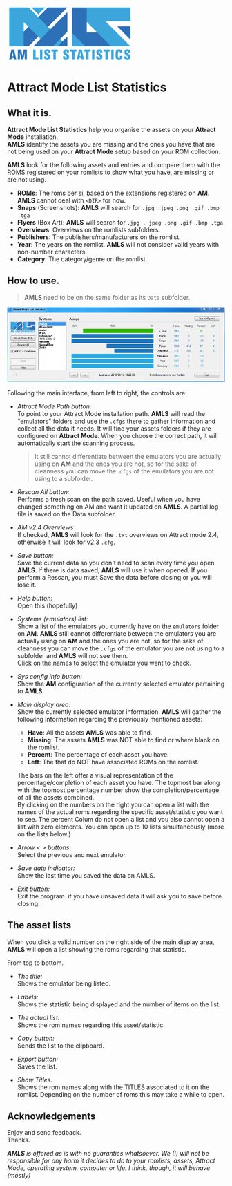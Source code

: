 <img src="https://github.com/farique1/attract-mode-list-statistics/blob/master/Images/GitHub_AMLS_Logo-02.png" alt="Attract Mode List Statistics" width="290" height="130">  

# Attract Mode List Statistics  

## What it is.  

**Attract Mode List Statistics**  help you organise the assets on your **Attract Mode** installation.  
**AMLS** identify the assets you are missing and the ones you have that are not being used on your **Attract Mode** setup based on your ROM collection.  

**AMLS**  look for the following assets and entries and compare them with the ROMS registered on your romlists to show what you have, are missing or are not using.

- **ROMs**: The roms per si, based on the extensions registered on **AM**.
**AMLS** cannot deal with `<DIR>` for now.
- **Snaps** (Screenshots): **AMLS** will search for `.jpg .jpeg .png .gif .bmp .tga`
- **Flyers** (Box Art): **AMLS** will search for `.jpg . jpeg .png .gif .bmp .tga`
- **Overviews**: Overviews on the romlists subfolders.
- **Publishers**: The publishers/manufacturers on the romlist.
- **Year**: The years on the romlist.
**AMLS** will not consider valid years with non-number characters.
- **Category**: The category/genre on the romlist.


## How to use.  

>**AMLS** need to be on the same folder as its `Data` subfolder.  

![#gui](https://github.com/farique1/attract-mode-list-statistics/blob/master/Images/gui.png)

Following the main interface, from left to right, the controls are:  

- *Attract Mode Path button:*  
To point to your Attract Mode installation path. **AMLS** will read the "emulators" folders and use the `.cfgs` there to gather information and collect all the data it needs. It will find your assets folders if they are configured on **Attract Mode**. When you choose the correct path, it will automatically start the scanning process.  
	> It still cannot differentiate between the emulators you are actually using on **AM** and the ones you are not, so for the sake of cleanness you can move the .`cfgs` of the emulators you are not using to a subfolder.

- *Rescan All button:*  
Performs a fresh scan on the path saved. Useful when you have changed something on AM and want it updated on **AMLS**. A partial log file is saved on the Data subfolder.  

- *AM v2.4 Overviews*  
If checked, **AMLS** will look for the `.txt` overviews on Attract mode 2.4, otherwise it will look for v2.3 `.cfg`.

- *Save button:*  
Save the current data so you don't need to scan every time you open **AMLS**. If there is data saved, **AMLS** will use it when opened. If you perform a Rescan, you must Save the data before closing or you will lose it.  

- *Help button:*  
Open this (hopefully)  

- *Systems (emulators) list:*  
Show a list of the emulators you currently have on the `emulators` folder on **AM**. **AMLS** still cannot differentiate between the emulators you are actually using on **AM** and the ones you are not, so for the sake of cleanness you can move the `.cfgs` of the emulator you are not using to a subfolder and **AMLS** will not see them.  
Click on the names to select the emulator you want to check.  

- *Sys config info button:*  
Show the **AM** configuration of the currently selected emulator pertaining to **AMLS**.  

- *Main display area:*  
Show the currently selected emulator information. **AMLS** will gather the following information regarding the previously mentioned assets:  

  - **Have**: All the assets **AMLS** was able to find.  
  - **Missing**: The assets **AMLS** was NOT able to find or where blank on the romlist.  
  - **Percent**: The percentage of each asset you have.  
  - **Left**: The that do NOT have associated ROMs on the romlist.  

  The bars on the left offer a visual representation of the percentage/completion of each asset you have. The topmost bar along with the topmost percentage number show the completion/percentage of all the assets combined.  
By clicking on the numbers on the right you can open a list with the names of the actual roms regarding the specific asset/statistic you want to see. The percent Colum do not open a list and you also cannot open a list with zero elements. You can open up to 10 lists simultaneously (more on the lists below.)  

- *Arrow < > buttons:*  
Select the previous and next emulator.  

- *Save date indicator:*  
Show the last time you saved the data on AMLS.  

- *Exit button:*  
Exit the program. if you have unsaved data it will ask you to save before closing.  


## The asset lists  

When you click a valid number on the right side of the main display area, **AMLS** will open a list showing the roms regarding that statistic.  

From top to bottom.  

- *The title:*  
Shows the emulator being listed.  

- *Labels:*  
Shows the statistic being displayed and the number of items on the list.  

- *The actual list:*  
Shows the rom names regarding this asset/statistic.  

- *Copy button:*  
Sends the list to the clipboard.  

- *Export button:*  
Saves the list.  

- *Show Titles.*  
Shows the rom names along with the TITLES associated to it on the romlist. Depending on the number of roms this may take a while to open.  

## Acknowledgements  

Enjoy and send feedback.  
Thanks.  

***AMLS** is offered as is with no guaranties whatsoever. We (I) will not be responsible for any harm it decides to do to your romlists, assets, Attract Mode, operating system, computer or life. I think, though, it will behave (mostly)*
